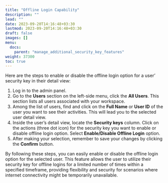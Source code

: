 ```yaml
---
title: "Offline Login Capability"
description: ""
lead: ""
date: 2023-09-20T14:16:48+03:30
lastmod: 2023-09-20T14:16:48+03:30
draft: false
images: []
menu:
  docs:
    parent: "manage_additional_security_key_features"
weight: 37300
toc: true
---
```


Here are the steps to enable or disable the offline login option for a user’ security key in their detail view:  

1. Log in to the admin panel.  
2. Go to the **Users** section on the left-side menu, click the **All Users**. This section lists all users associated with your workspace.  
3. Among the list of users, find and click on the **Full Name** or **User ID** of the user you want to see their activities. This will lead you to the selected user detail view.  
4. Inside the user’s detail view, locate the **Security keys** column. Click on the actions (three dot icon) for the security key you want to enable or disable offline login option. Select **Enable/Disable Offline Login** option.  
5. After making your selection, remember to save your changes by clicking the **Confirm** button.  

By following these steps, you can easily enable or disable the offline login option for the selected user. This feature allows the user to utilize their security key for offline logins for a limited number of times within a specified timeframe, providing flexibility and security for scenarios where internet connectivity might be temporarily unavailable.  
